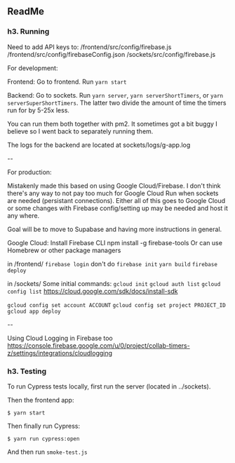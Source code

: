 ## ReadMe

### h3. Running

Need to add API keys to:
/frontend/src/config/firebase.js
/frontend/src/config/firebaseConfig.json
/sockets/src/config/firebase.js

For development:

Frontend: Go to frontend. Run `yarn start`

Backend: Go to sockets. Run `yarn server`, `yarn serverShortTimers`, or `yarn serverSuperShortTimers`. The latter two divide the amount of time the timers run for by 5-25x less.

You can run them both together with pm2. It sometimes got a bit buggy I believe so I went back to separately running them.

The logs for the backend are located at sockets/logs/g-app.log

--

For production:

Mistakenly made this based on using Google Cloud/Firebase. I don't think there's any way to not pay too much for Google Cloud Run when sockets are needed (persistant connections). Either all of this goes to Google Cloud or some changes with Firebase config/setting up may be needed and host it any where.

Goal will be to move to Supabase and having more instructions in general.

  Google Cloud:
  Install Firebase CLI
  npm install -g firebase-tools
  Or can use Homebrew or other package managers

  in /frontend/
  `firebase login`
  don't do `firebase init`
  `yarn build`
  `firebase deploy`

  in /sockets/
  Some initial commands:
  `gcloud init`
  `gcloud auth list`
  `gcloud config list`
  https://cloud.google.com/sdk/docs/install-sdk

  `gcloud config set account ACCOUNT`
  `gcloud config set project PROJECT_ID`
  `gcloud app deploy`

--

Using Cloud Logging in Firebase too
https://console.firebase.google.com/u/0/project/collab-timers-z/settings/integrations/cloudlogging

### h3. Testing

To run Cypress tests locally, first run the server (located in ../sockets).

Then the frontend app:
```shell
$ yarn start
```

Then finally run Cypress:
```shell
$ yarn run cypress:open
```

And then run `smoke-test.js`